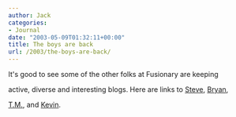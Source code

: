 ```yaml
---
author: Jack
categories:
- Journal
date: "2003-05-09T01:32:11+00:00"
title: The boys are back
url: /2003/the-boys-are-back/
---
```


It's good to see some of the other folks at Fusionary are keeping
  

  
active, diverse and interesting blogs. Here are links to [Steve][1], [Bryan][2],

[T.M.][3], and [Kevin][4].

 [1]: http://web.archive.org/web/20040209013315/http://www.slewpop.com:80/weblog/
 [2]: http://web.archive.org/web/20050831200547/http://www.bryan-lewis.com:80/weblog/
 [3]: http://www.tmcamp.com/
 [4]: http://www.diseasedwits.com/